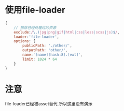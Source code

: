 # 使用file-loader
```js
{
    // 排除已经处理过的资源
    exclude:/\.(jpg|png|gif|html|css|less|scss|js)$/,
    loader:'file-loader',
    options: {
        publicPath: './other/',
        outputPath: 'other/',
        name:'[name][hash:8].[ext]',
        limit: 1024 * 64
    }
}

```

# 注意
file-loader已经被asset替代
所以这里没有演示